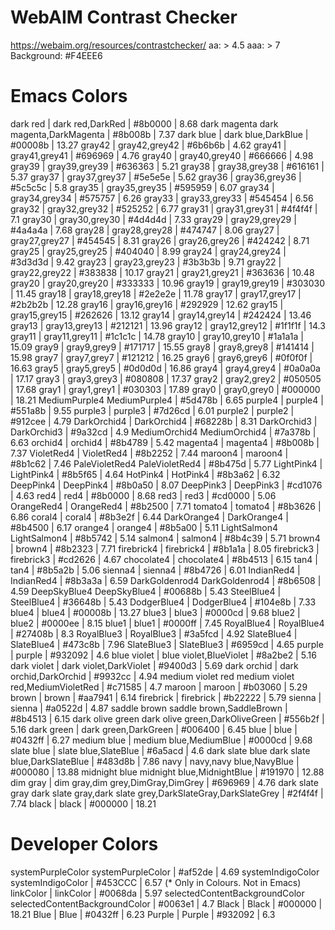 # WebAIM Contrast Checker
https://webaim.org/resources/contrastchecker/
aa: > 4.5
aaa: > 7
Background: #F4EEE6

# Emacs Colors
dark red | dark red,DarkRed | #8b0000 | 8.68
dark magenta      dark magenta,DarkMagenta | #8b008b | 7.37
dark blue | dark blue,DarkBlue | #00008b | 13.27
gray42 |  gray42,grey42 | #6b6b6b | 4.62
gray41 |  gray41,grey41 | #696969 | 4.76
gray40 |  gray40,grey40 | #666666 | 4.98
gray39 |  gray39,grey39 | #636363 | 5.21
gray38 |  gray38,grey38 | #616161 | 5.37
gray37 |  gray37,grey37 | #5e5e5e | 5.62
gray36 |  gray36,grey36 | #5c5c5c | 5.8
gray35 |  gray35,grey35 | #595959 | 6.07
gray34 |  gray34,grey34 | #575757 | 6.26
gray33 |  gray33,grey33 | #545454 | 6.56
gray32 |  gray32,grey32 | #525252 | 6.77
gray31 |  gray31,grey31 | #4f4f4f | 7.1
gray30 |  gray30,grey30 | #4d4d4d | 7.33
gray29 |  gray29,grey29 | #4a4a4a | 7.68
gray28 |  gray28,grey28 | #474747 | 8.06
gray27 |  gray27,grey27 | #454545 | 8.31
gray26 |  gray26,grey26 | #424242 | 8.71
gray25 |  gray25,grey25 | #404040 | 8.99
gray24 |  gray24,grey24 | #3d3d3d | 9.42
gray23 |  gray23,grey23 | #3b3b3b | 9.71
gray22 |  gray22,grey22 | #383838 | 10.17
gray21 |  gray21,grey21 | #363636 | 10.48
gray20 |  gray20,grey20 | #333333 | 10.96
gray19 |  gray19,grey19 | #303030 | 11.45
gray18 |  gray18,grey18 | #2e2e2e | 11.78
gray17 |  gray17,grey17 | #2b2b2b | 12.28
gray16 |  gray16,grey16 | #292929 | 12.62
gray15 |  gray15,grey15 | #262626 | 13.12
gray14 |  gray14,grey14 | #242424 | 13.46
gray13 |  gray13,grey13 | #212121 | 13.96
gray12 |  gray12,grey12 | #1f1f1f | 14.3
gray11 |  gray11,grey11 | #1c1c1c | 14.78
gray10 |  gray10,grey10 | #1a1a1a | 15.09
gray9 |   gray9,grey9 | #171717 | 15.55
gray8 |   gray8,grey8 | #141414 | 15.98
gray7 |   gray7,grey7 | #121212 | 16.25
gray6 |   gray6,grey6 | #0f0f0f | 16.63
gray5 |   gray5,grey5 | #0d0d0d | 16.86
gray4 |   gray4,grey4 | #0a0a0a | 17.17
gray3 |   gray3,grey3 | #080808 | 17.37
gray2 |   gray2,grey2 | #050505 | 17.68
gray1 |   gray1,grey1 | #030303 | 17.89
gray0 |   gray0,grey0 | #000000 | 18.21
MediumPurple4     MediumPurple4 | #5d478b | 6.65
purple4 |  purple4 | #551a8b | 9.55
purple3 |  purple3 | #7d26cd | 6.01
purple2 |  purple2 | #912cee | 4.79
DarkOrchid4 | DarkOrchid4 | #68228b | 8.31
DarkOrchid3 | DarkOrchid3 | #9a32cd | 4.9
MediumOrchid4     MediumOrchid4 | #7a378b | 6.63
orchid4 |  orchid4 | #8b4789 | 5.42
magenta4 | magenta4 | #8b008b | 7.37
VioletRed4 | VioletRed4 | #8b2252 | 7.44
maroon4 |  maroon4 | #8b1c62 | 7.46
PaleVioletRed4     PaleVioletRed4 | #8b475d | 5.77
LightPink4 | LightPink4 | #8b5f65 | 4.64
HotPink4 | HotPink4 | #8b3a62 | 6.32
DeepPink4 | DeepPink4 | #8b0a50 | 8.07
DeepPink3 | DeepPink3 | #cd1076 | 4.63
red4 |   red4 | #8b0000 | 8.68
red3 |   red3 | #cd0000 | 5.06
OrangeRed4 | OrangeRed4 | #8b2500 | 7.71
tomato4 |  tomato4 | #8b3626 | 6.86
coral4 |  coral4 | #8b3e2f | 6.44
DarkOrange4 | DarkOrange4 | #8b4500 | 6.17
orange4 |  orange4 | #8b5a00 | 5.11
LightSalmon4      LightSalmon4 | #8b5742 | 5.14
salmon4 |  salmon4 | #8b4c39 | 5.71
brown4 |  brown4 | #8b2323 | 7.71
firebrick4 | firebrick4 | #8b1a1a | 8.05
firebrick3 | firebrick3 | #cd2626 | 4.67
chocolate4 | chocolate4 | #8b4513 | 6.15
tan4 |   tan4 | #8b5a2b | 5.06
sienna4 |  sienna4 | #8b4726 | 6.01
IndianRed4 | IndianRed4 | #8b3a3a | 6.59
DarkGoldenrod4     DarkGoldenrod4 | #8b6508 | 4.59
DeepSkyBlue4      DeepSkyBlue4 | #00688b | 5.43
SteelBlue4 | SteelBlue4 | #36648b | 5.43
DodgerBlue4 | DodgerBlue4 | #104e8b | 7.33
blue4 |   blue4 | #00008b | 13.27
blue3 |   blue3 | #0000cd | 9.68
blue2 |   blue2 | #0000ee | 8.15
blue1 |   blue1 | #0000ff | 7.45
RoyalBlue4 | RoyalBlue4 | #27408b | 8.3
RoyalBlue3 | RoyalBlue3 | #3a5fcd | 4.92
SlateBlue4 | SlateBlue4 | #473c8b | 7.96
SlateBlue3 | SlateBlue3 | #6959cd | 4.65
purple |  purple | #932092 | 4.6
blue violet | blue violet,BlueViolet | #8a2be2 | 5.16
dark violet | dark violet,DarkViolet | #9400d3 | 5.69
dark orchid | dark orchid,DarkOrchid | #9932cc | 4.94
medium violet red   medium violet red,MediumVioletRed | #c71585 | 4.7
maroon |  maroon | #b03060 | 5.29
brown |   brown | #aa7941 | 6.14
firebrick | firebrick | #b22222 | 5.79
sienna |  sienna | #a0522d | 4.87
saddle brown      saddle brown,SaddleBrown | #8b4513 | 6.15
dark olive green    dark olive green,DarkOliveGreen | #556b2f | 5.16
dark green | dark green,DarkGreen | #006400 | 6.45
blue |   blue | #0432ff | 6.27
medium blue | medium blue,MediumBlue | #0000cd | 9.68
slate blue | slate blue,SlateBlue | #6a5acd | 4.6
dark slate blue    dark slate blue,DarkSlateBlue | #483d8b | 7.86
navy |   navy,navy blue,NavyBlue | #000080 | 13.88
midnight blue     midnight blue,MidnightBlue | #191970 | 12.88
dim gray | dim gray,dim grey,DimGray,DimGrey | #696969 | 4.76
dark slate gray    dark slate gray,dark slate grey,DarkSlateGray,DarkSlateGrey | #2f4f4f | 7.74
black |   black | #000000 | 18.21

# Developer Colors
systemPurpleColor   systemPurpleColor | #af52de | 4.69
systemIndigoColor   systemIndigoColor | #453CCC | 6.57 (* Only in Colours. Not in Emacs)
linkColor | linkColor | #0068da | 5.97
selectedContentBackgroundColor selectedContentBackgroundColor | #0063e1 | 4.7
Black |   Black | #000000 | 18.21
Blue |   Blue | #0432ff | 6.23
Purple |  Purple | #932092 | 6.3
